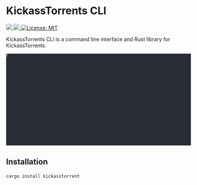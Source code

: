 # KickassTorrents CLI

<p>
  <a href="https://crates.io/crates/kickasstorrent" target="_blank">
    <img src="https://img.shields.io/crates/v/kickasstorrent.svg" />
  </a>
  <a href="https://docs.rs/kickasstorrent" target="_blank">
    <img src="https://docs.rs/kickasstorrent/badge.svg" />
  </a>
  <a href="LICENSE" target="_blank">
    <img alt="License: MIT" src="https://img.shields.io/badge/License-MIT-blue.svg" />
  </a>
</p>

KickassTorrents CLI is a command line interface and Rust library for KickassTorrents.

<img width="800" src="./preview.svg">

## Installation

```bash
cargo install kickasstorrent
```
